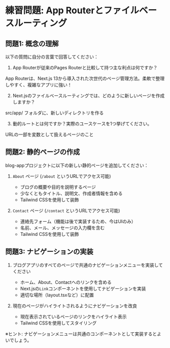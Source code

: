 # 練習問題: App Routerとファイルベースルーティング

## 問題1: 概念の理解

以下の質問に自分の言葉で回答してください：

1. App Routerが従来のPages Routerと比較して持つ主な利点は何ですか？

App Routerは、Next.js 13から導入された次世代のページ管理方法。柔軟で整理しやすく、複雑なアプリに強い！

2. Next.jsのファイルベースルーティングでは、どのように新しいページを作成しますか？

src/app/ フォルダに、新しいディレクトリを作る

3. 動的ルートとは何ですか？実際のユースケースを1つ挙げてください。

URLの一部を変数として扱えるページのこと

## 問題2: 静的ページの作成

blog-appプロジェクトに以下の新しい静的ページを追加してください：

1. `About` ページ (`/about` というURLでアクセス可能)
   - ブログの概要や目的を説明するページ
   - 少なくともタイトル、説明文、作成者情報を含める
   - Tailwind CSSを使用して装飾

2. `Contact` ページ (`/contact` というURLでアクセス可能)
   - 連絡先フォーム（機能は後で実装するため、今はUIのみ）
   - 名前、メール、メッセージの入力欄を含む
   - Tailwind CSSを使用して装飾

## 問題3: ナビゲーションの実装

1. ブログアプリのすべてのページで共通のナビゲーションメニューを実装してください
   - ホーム、About、Contactへのリンクを含める
   - Next.jsの`Link`コンポーネントを使用してナビゲーションを実装
   - 適切な場所（layout.tsxなど）に配置

2. 現在のページがハイライトされるようにナビゲーションを改良
   - 現在表示されているページのリンクをハイライト表示
   - Tailwind CSSを使用してスタイリング

※ヒント: ナビゲーションメニューは共通のコンポーネントとして実装するとよいでしょう。

